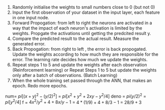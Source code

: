  1. Randomly initialise the weights to small numbers close to 0 (but not 0)
 2. Input the first observation of your dataset in the input layer, each feature in one input node.
 3. Forward Propogation: from left to right the neurons are activated in a way that the impact of each neuron's activation is limited by the weights. Propgate the activations until getting the predcited result y.
 4. Compare the predicted result to the actual result. Measure the generated error.
 5. Back Propogation: from right to left , the error is back propogated. Update the weights according to how much they are responsible for the error. The learning rate decides how much we update the weights.
 6. Repeat steps 1 to 5 and update the weights after each observation (Reinforcement learning) or Repeat Steps 1 to 5 but update the weights only after a batch of observations. (Batch Learning)
 7. When the whole training set passed through the ANN, that makes an epoch. Redo more epochs.

num= $pi [(x+y)^2 - (y/2)^2]$ = $pi[x^2 + y^2 + 2xy - y^2/4]$
deno = $pi(y/2)^2$ = $pi[y^2/4]$
f = $4x^2/y^2 + 4 + 8x/y - 1$
 = $4 *(1/9) + 4 + 8/3 -1$ = $28/9 + 3$ 
<!--stackedit_data:
eyJoaXN0b3J5IjpbLTEzNjc0MTgyNDcsLTk1MDQ0MTY5M119
-->